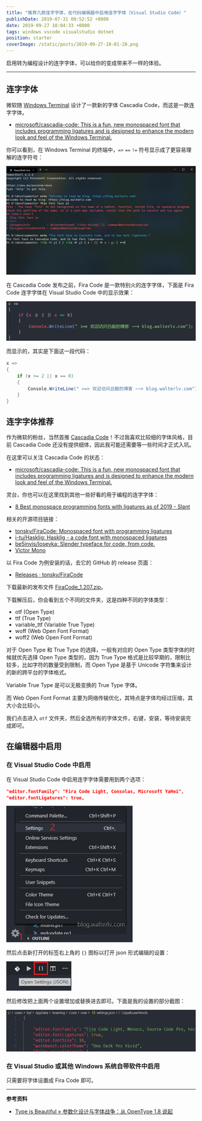 ```yaml
---
title: "推荐几款连字字体，在代码编辑器中启用连字字体（Visual Studio Code）"
publishDate: 2019-07-31 08:52:52 +0800
date: 2019-09-27 10:04:33 +0800
tags: windows vscode visualstudio dotnet
position: starter
coverImage: /static/posts/2019-09-27-10-01-28.png
---
```


启用转为编程设计的连字字体，可以给你的变成带来不一样的体验。

---

<div id="toc"></div>

## 连字字体

微软随 [Windows Terminal](https://github.com/microsoft/terminal) 设计了一款新的字体 Cascadia Code，而这是一款连字字体。

- [microsoft/cascadia-code: This is a fun, new monospaced font that includes programming ligatures and is designed to enhance the modern look and feel of the Windows Terminal.](https://github.com/microsoft/cascadia-code)

你可以看到，在 Windows Terminal 的终端中，`=>` `==` `!=` 符号显示成了更容易理解的连字符号：

![Cascadia Code](/static/posts/2019-09-27-10-01-28.png)

在 Cascadia Code 发布之前，Fira Code 是一款特别火的连字字体，下面是 Fira Code 连字字体在 Visual Studio Code 中的显示效果：

![Fira Code in Visual Studio Code](/static/posts/2019-07-30-08-30-37.png)

而显示的，其实是下面这一段代码：

```csharp
x =>
{
    if (x >= 2 || x == 0)
    {
        Console.WriteLine(" >=> 欢迎访问吕毅的博客 ~~> blog.walterlv.com");
    }
}
```

## 连字字体推荐

作为微软的粉丝，当然首推 [Cascadia Code](https://github.com/microsoft/cascadia-code)！不过我喜欢比较细的字体风格，目前 Cascadia Code 还没有提供细体，因此我可能还需要等一些时间才正式入坑。

在这里可以关注 Cascadia Code 的状态：

- [microsoft/cascadia-code: This is a fun, new monospaced font that includes programming ligatures and is designed to enhance the modern look and feel of the Windows Terminal.](https://github.com/microsoft/cascadia-code)

灵台，你也可以在这里找到其他一些好看的用于编程的连字字体：

- [8 Best monospace programming fonts with ligatures as of 2019 - Slant](https://www.slant.co/topics/5611/~monospace-programming-fonts-with-ligatures#2)

相关的开源项目链接：

- [tonsky/FiraCode: Monospaced font with programming ligatures](https://github.com/tonsky/FiraCode)
- [i-tu/Hasklig: Hasklig - a code font with monospaced ligatures](https://github.com/i-tu/Hasklig)
- [be5invis/Iosevka: Slender typeface for code, from code.](https://github.com/be5invis/Iosevka)
- [Victor Mono](https://rubjo.github.io/victor-mono/)

以 Fira Code 为例安装的话，去它的 GitHub 的 release 页面：

- [Releases · tonsky/FiraCode](https://github.com/tonsky/FiraCode/releases)

下载最新的发布文件 [FiraCode_1.207.zip](https://github.com/tonsky/FiraCode/releases/download/1.207/FiraCode_1.207.zip)。

下载解压后，你会看到五个不同的文件夹，这是四种不同的字体类型：

- otf (Open Type)
- ttf (True Type)
- variable_ttf (Variable True Type)
- woff (Web Open Font Format)
- woff2 (Web Open Font Format)

对于 Open Type 和 True Type 的选择，一般有对应的 Open Type 类型字体的时候就优先选择 Open Type 类型的，因为 True Type 格式是比较早期的，限制比较多，比如字符的数量受到限制，而 Open Type 是基于 Unicode 字符集来设计的新的跨平台的字体格式。

Variable True Type 是可以无极变换的 True Type 字体。

而 Web Open Font Format 主要为网络传输优化，其特点是字体均经过压缩，其大小会比较小。

我们点击进入 `otf` 文件夹，然后全选所有的字体文件，右键，安装，等待安装完成即可。

## 在编辑器中启用

### 在 Visual Studio Code 中启用

在 Visual Studio Code 中启用连字字体需要用到两个选项：

```json
"editor.fontFamily": "Fira Code Light, Consolas, Microsoft YaHei",
"editor.fontLigatures": true,
```

![打开 Visual Studio Code 设置](/static/posts/2019-07-31-08-48-38.png)

然后点击新打开的标签右上角的 `{}` 图标以打开 json 形式编辑的设置：

![使用 json 编辑设置](/static/posts/2019-07-31-08-49-46.png)

然后修改把上面两个设置增加或替换进去即可。下面是我的设置的部分截图：

![设置启用连字字体](/static/posts/2019-07-31-08-50-30.png)

### 在 Visual Studio 或其他 Windows 系统自带软件中启用

只需要将字体设置成 Fira Code 即可。

---

**参考资料**

- [Type is Beautiful » 参数化设计与字体战争：从 OpenType 1.8 说起](https://thetype.com/2016/09/10968/)

